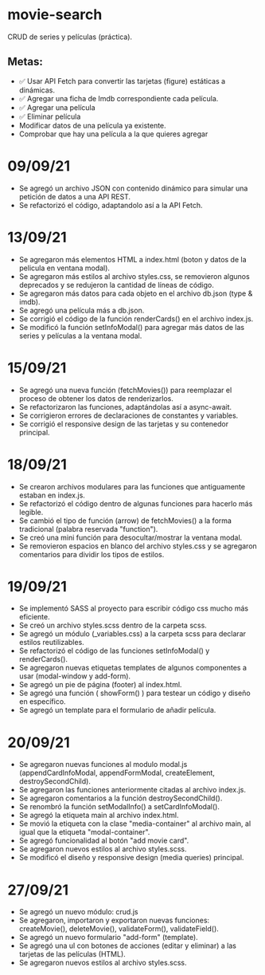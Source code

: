 # movie-search
CRUD de series y películas (práctica).

## Metas:
- ✅ Usar API Fetch para convertir las tarjetas (figure) estáticas a dinámicas.
- ✅ Agregar una ficha de Imdb correspondiente cada película.
- ✅ Agregar una película
- ✅ Eliminar película
- Modificar datos de una película ya existente.
- Comprobar que hay una película a la que quieres agregar

 
# 09/09/21
- Se agregó un archivo JSON con contenido dinámico para simular una petición de datos a una API REST.
- Se refactorizó el código, adaptandolo así a la API Fetch.

# 13/09/21

- Se agregaron más elementos HTML a index.html (boton y datos de la pelicula en ventana modal).
- Se agregaron más estilos al archivo styles.css, se removieron algunos deprecados y se redujeron la cantidad de líneas de código.
- Se agregaron más datos para cada objeto en el archivo db.json (type & imdb).
- Se agregó una película más a db.json.
- Se corrigió el código de la función renderCards() en el archivo index.js.
- Se modificó la función setInfoModal() para agregar más datos de las series y películas a la ventana modal.

# 15/09/21
- Se agregó una nueva función (fetchMovies()) para reemplazar el proceso de obtener los datos de renderizarlos.
- Se refactorizaron las funciones, adaptándolas así a async-await.
- Se corrigieron errores de declaraciones de constantes y variables.
- Se corrigió el responsive design de las tarjetas y su contenedor principal.

# 18/09/21

- Se crearon archivos modulares para las funciones que antiguamente estaban en index.js.
- Se refactorizó el código dentro de algunas funciones para hacerlo más legible.
- Se cambió el  tipo de función (arrow) de fetchMovies() a la forma tradicional (palabra reservada "function").
- Se creó una mini función para desocultar/mostrar la ventana modal.
- Se removieron espacios en blanco del archivo styles.css y se agregaron comentarios para dividir los tipos de estilos.

# 19/09/21
- Se implementó SASS al proyecto para escribir código css mucho más eficiente.
- Se creó un archivo styles.scss dentro de la carpeta scss.
- Se agregó un módulo (_variables.css) a la carpeta scss para declarar estilos reutilizables.
- Se refactorizó el código de las funciones setInfoModal() y renderCards().
- Se agregaron nuevas etiquetas templates de algunos componentes a usar (modal-window y add-form).
- Se agregó un pie de página (footer) al index.html.
- Se agregó una función ( showForm() ) para testear un código y diseño en específico.
- Se agregó un template para el formulario de añadir película.

# 20/09/21

- Se agregaron nuevas funciones al modulo modal.js (appendCardInfoModal, appendFormModal, createElement, destroySecondChild).
- Se agregaron las funciones anteriormente citadas al archivo index.js.
- Se agregaron comentarios a la función destroySecondChild().
- Se renombró la función setModalInfo() a setCardInfoModal().
- Se agregó la etiqueta main al archivo index.html.
- Se movió la etiqueta con la clase "media-container" al archivo main, al igual que la etiqueta "modal-container".
- Se agregó funcionalidad al botón "add movie card".
- Se agregaron nuevos estilos al archivo styles.scss.
- Se modificó el diseño y responsive design (media queries) principal.

# 27/09/21
- Se agregó un nuevo módulo: crud.js
- Se agregaron, importaron y exportaron nuevas funciones: createMovie(), deleteMovie(), validateForm(), validateField().
- Se agregó un nuevo formulario "add-form" (template).
- Se agregó una ul con botones de acciones (editar y eliminar) a las tarjetas de las películas (HTML).
- Se agregaron nuevos estilos al archivo styles.scss.


